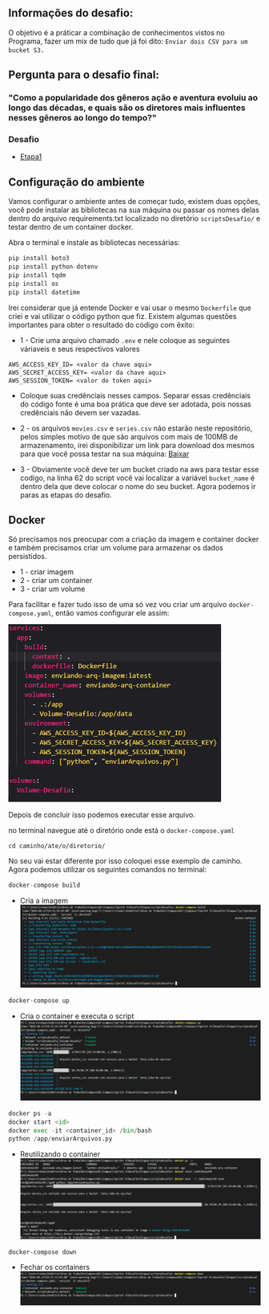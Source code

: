## Informações do desafio:
O objetivo é a práticar a combinação de conhecimentos vistos no Programa, fazer um mix de tudo que já foi dito: ``Enviar dois CSV para um bucket S3.``

## Pergunta para o desafio final:
### "Como a popularidade dos gêneros ação e aventura evoluiu ao longo das décadas, e quais são os diretores mais influentes nesses gêneros ao longo do tempo?"

### Desafio
- [Etapa1](../Desafio/Etapas/scriptsDesafio/)  


## Configuração do ambiente
Vamos configurar o ambiente antes de começar tudo, existem duas opções, você pode instalar as bibliotecas na sua máquina ou passar os nomes delas dentro do arquivo requirements.txt localizado no diretório ``scriptsDesafio/`` e testar dentro de um container docker.

Abra o terminal e instale as bibliotecas necessárias:  
```python
pip install boto3
pip install python-dotenv
pip install tqdm
pip install os
pip install datetime
```

Irei considerar que já entende Docker e vai usar o mesmo ``Dockerfile`` que criei e vai utilizar o código python que fiz. Existem algumas questões importantes para obter o resultado do código com êxito:
- 1 - Crie uma arquivo chamado `.env` e nele coloque as seguintes váriaveis e seus respectivos valores
```
AWS_ACCESS_KEY_ID= <valor da chave aqui>
AWS_SECRET_ACCESS_KEY= <valor da chave aqui>
AWS_SESSION_TOKEN= <valor do token aqui>
``` 
- Coloque suas credênciais nesses campos.
Separar essas credênciais do código fonte é uma boa prática que deve ser adotada, pois nossas credênciais não devem ser vazadas.
- 2 - os arquivos ``movies.csv`` e ``series.csv`` não estarão neste repositório, pelos simples motivo de que são arquivos com mais de 100MB de armazenamento, irei disponibilizar um link para download dos mesmos para que você possa testar na sua máquina: [Baixar](https://drive.google.com/drive/folders/1GBDAWYUUYRXQSl3yTLxHMEmx7q1-ydI-?usp=sharing)

- 3 - Obviamente você deve ter um bucket criado na aws para testar esse codigo, na linha 62 do script você vai localizar a variável ``bucket_name`` é dentro dela que deve colocar o nome do seu bucket. Agora podemos ir paras as etapas do desafio.

## Docker
Só precisamos nos preocupar com a criação da imagem e container docker e também precisamos criar um volume para armazenar os dados persistidos.

- 1 - criar imagem
- 2 - criar um container
- 3 - criar um volume

Para facilitar e fazer tudo isso de uma só vez vou criar um arquivo ``docker-compose.yaml``, então vamos configurar ele assim:  

![cmd](../evidencias/DockerComposeArquivo.png)


Depois de concluir isso podemos executar esse arquivo.  

no terminal navegue até o diretório onde está o ``docker-compose.yaml``
```
cd caminho/ate/o/diretorio/ 
```
No seu vai estar diferente por isso coloquei esse exemplo de caminho.
Agora podemos utilizar os seguintes comandos no terminal:
```python
docker-compose build 
```
- Cria a imagem
![cmd](../evidencias/docker-compose-build.png)

```python
docker-compose up 
```
- Cria o container e executa o script
![cmd](../evidencias/docker-compose-up.png)

```python
docker ps -a
docker start <id>
docker exec -it <container_id> /bin/bash
python /app/enviarArquivos.py
```
- Reutilizando o container 
![cmd](../evidencias/reutilizando-Container.png)

``` 
docker-compose down
```
- Fechar os containers
![cmd](../evidencias/docker-compose-down.png)


